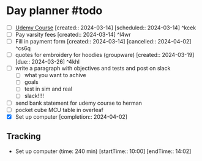# Day planner #todo 
- [ ] [Udemy Course](https://www.udemy.com/course/ros2-for-beginners/learn/lecture/21805816#overview)  [created:: 2024-03-14]  [scheduled:: 2024-03-14] ^kcek
- [ ] Pay varsity fees  [created:: 2024-03-14] ^l4wr
- [ ] Fill in payment form  [created:: 2024-03-14]  [cancelled:: 2024-04-02] ^cs6q
- [ ] quotes for embroidery for hoodies (groupware)  [created:: 2024-03-19]  [due:: 2024-03-26] ^4khl
- [ ] write a paragraph with objectives and tests and post on slack
	- [ ] what you want to achive
	- [ ] goals
	- [ ] test in sim and real
	- [ ] slack!!!!
- [ ] send bank statement for udemy course to herman
- [ ] pocket cube MCU table in overleaf
- [x] Set up computer  [completion:: 2024-04-02]

## Tracking
- Set up computer (time: 240 min) [startTime:: 10:00]  [endTime:: 14:02] 